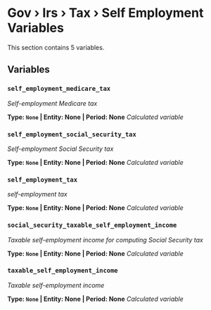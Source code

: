 # Gov › Irs › Tax › Self Employment Variables

This section contains 5 variables.

## Variables

### `self_employment_medicare_tax`
*Self-employment Medicare tax*

**Type: `None` | Entity: None | Period: None**
*Calculated variable*

### `self_employment_social_security_tax`
*Self-employment Social Security tax*

**Type: `None` | Entity: None | Period: None**
*Calculated variable*

### `self_employment_tax`
*self-employment tax*

**Type: `None` | Entity: None | Period: None**
*Calculated variable*

### `social_security_taxable_self_employment_income`
*Taxable self-employment income for computing Social Security tax*

**Type: `None` | Entity: None | Period: None**
*Calculated variable*

### `taxable_self_employment_income`
*Taxable self-employment income*

**Type: `None` | Entity: None | Period: None**
*Calculated variable*
